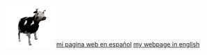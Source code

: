 <img src="b.gif">
<a href="https://poxut.github.io">mi pagina web en español</a>
<a href="https://poxut.github.io/en">my webpage in english</a>